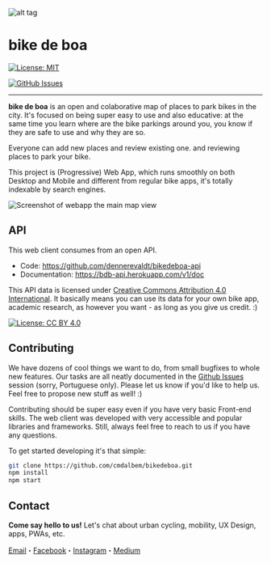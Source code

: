 ![alt tag](https://www.bikedeboa.com.br/favicons/icon-192x192.png)

# bike de boa 

[![License: MIT](https://img.shields.io/badge/License-MIT-yellow.svg?style=for-the-badge)](https://opensource.org/licenses/MIT)

[![GitHub Issues](http://img.shields.io/github/issues/cmdalbem/bikedeboa.svg?style=for-the-badge)](https://github.com/cmdalbem/bikedeboa/issues)

* * *


**bike de boa** is an open and colaborative map of places to park bikes in the city. It's focused on being super easy to use and also educative: at the same time you learn where are the bike parkings around you, you know if they are safe to use and why they are so.

Everyone can add new places and review existing one. and reviewing places to park your bike.

This project is (Progressive) Web App, which runs smoothly on both Desktop and Mobile and different from regular bike apps, it's totally indexable by search engines.

![Screenshot of webapp the main map view](http://g.recordit.co/4bmQwawzeZ.gif)



## API

This web client consumes from an open API.
* Code: https://github.com/dennerevaldt/bikedeboa-api
* Documentation: https://bdb-api.herokuapp.com/v1/doc

This API data is licensed under [Creative Commons Attribution 4.0 International](https://creativecommons.org/licenses/by/4.0/). It basically means you can use its data for your own bike app, academic research, as however you want - as long as you give us credit. :)

[![License: CC BY 4.0](https://licensebuttons.net/l/by/4.0/80x15.png)](http://creativecommons.org/licenses/by/4.0/)


## Contributing

We have dozens of cool things we want to do, from small bugfixes to whole new features. Our tasks are all neatly documented in the [Github Issues](https://github.com/cmdalbem/bikedeboa/issues) session (sorry, Portuguese only). Please let us know if you'd like to help us. Feel free to propose new stuff as well! :)

Contributing should be super easy even if you have very basic Front-end skills. The web client was developed with very accessible and popular libraries and frameworks. Still, always feel free to reach to us if you have any questions.

To get started developing it's that simple:

```bash
git clone https://github.com/cmdalbem/bikedeboa.git
npm install
npm start
```

## Contact

**Come say hello to us!** Let's chat about urban cycling, mobility, UX Design, apps, PWAs, etc.

[Email](bikedeboa@gmail.com)・[Facebook](https://www.facebook.com/bikedeboaapp)・[Instagram](https://www.instagram.com/bikedeboa/)・[Medium](https://medium.com/bike-de-boa)
